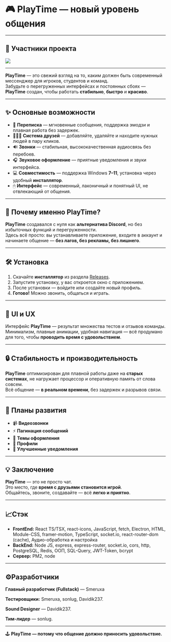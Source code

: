 # 🎮 **PlayTime — новый уровень общения**

---

## 👥 Участники проекта

<a href="https://github.com/Smeruxa/PlayTime/graphs/contributors">
  <img src="https://contrib.rocks/image?repo=Smeruxa/PlayTime" />
</a>

---

**PlayTime** — это свежий взгляд на то, каким должен быть современный мессенджер для игроков, студентов и команд.  
Забудьте о перегруженных интерфейсах и постоянных сбоях — **PlayTime** создан, чтобы работать **стабильно**, **быстро** и **красиво**.  

---

## ✨ **Основные возможности**

- 💬 **Переписка** — мгновенные сообщения, поддержка эмодзи и плавная работа без задержек.  
- 🧑‍🤝‍🧑 **Система друзей** — добавляйте, удаляйте и находите нужных людей в пару кликов.  
- 🔊 **Звонки** — стабильная, высококачественная аудиосвязь без перебоев.  
- 🎧 **Звуковое оформление** — приятные уведомления и звуки интерфейса.  
- 💻 **Совместимость** — поддержка Windows **7–11**, установка через удобный **инсталлятор**.  
- 🖱 **Интерфейс** — современный, лаконичный и понятный UI, не отвлекающий от общения.  

---

## 🚀 **Почему именно PlayTime?**

**PlayTime** создавался с нуля как **альтернатива Discord**, но без избыточных функций и перегруженности.  
Здесь всё просто: вы устанавливаете приложение, входите в аккаунт и начинаете общение — **без лагов, без рекламы, без лишнего**.  

---

## 🛠 **Установка**

1. Скачайте **инсталлятор** из раздела [Releases]([#](https://github.com/Smeruxa/PlayTime/releases)).  
2. Запустите установку, у вас откроется окно с приложением.  
3. После установки — войдите или создайте новый профиль.  
4. **Готово!** Можно звонить, общаться и играть.  

---

## 🎨 **UI и UX**

Интерфейс **PlayTime** — результат множества тестов и отзывов команды.  
Минимализм, плавные анимации, удобная навигация — всё продумано для того, чтобы **проводить время с удовольствием**.  

---

## 🔒 **Стабильность и производительность**

**PlayTime** оптимизирован для плавной работы даже на **старых системах**, не нагружает процессор и оперативную память от слова совсем.  
Всё общение — **в реальном времени**, без задержек и разрывов связи.  

---

## 📅 **Планы развития**

- 📹 **Видеозвонки**
- ⚡ **Пагинация сообщений**  
- 🎨 **Темы оформления**  
- 🧩 **Профили**  
- 🔔 **Улучшенные уведомления**  

---

## 💡 **Заключение**

**PlayTime** — это не просто чат.  
Это место, где **время с друзьями становится игрой**.  
Общайтесь, звоните, создавайте — всё **легко и приятно**.  

---

## 📈**Стэк**

- **FrontEnd:** React TS/TSX, react-icons, JavaScript, fetch, Electron, HTML, Module-CSS, framer-motion, TypeScript, socket.io, react-router-dom (cache), Аудио-обработка и настройка
- **BackEnd:** Node JS, express, express-router, socket.io, cors, http, PostgreSQL, Redis, ООП, SQL-Query, JWT-Token, bcrypt
- **Сервер:** PM2, node

---

## ⚙️**Разработчики**

**Главный разработчик (Fullstack)** — Smeruxa

**Тестировщики:** Smeruxa, sonlug, Davidik237.

**Sound Designer** — Davidik237.

**Тим-лидер** — sonlug.

---

🕹 **PlayTime — потому что общение должно приносить удовольствие.**
